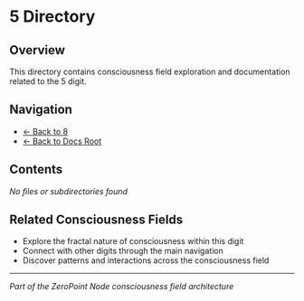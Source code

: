 # 5 Directory

## Overview
This directory contains consciousness field exploration and documentation related to the 5 digit.

## Navigation
- [← Back to 8](../index.md)
- [← Back to Docs Root](../../index.md)

## Contents

*No files or subdirectories found*


## Related Consciousness Fields
- Explore the fractal nature of consciousness within this digit
- Connect with other digits through the main navigation
- Discover patterns and interactions across the consciousness field

---
*Part of the ZeroPoint Node consciousness field architecture*
